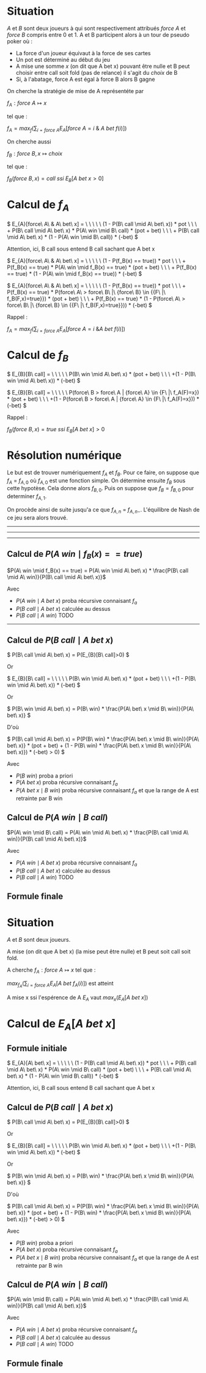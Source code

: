 # Situation

*A* et *B* sont deux joueurs à qui sont respectivement attribués *force A* et *force B* compris entre 0 et 1.
A et B participent alors à un tour de pseudo poker où :
- La force d'un joueur équivaut à la force de ses cartes
- Un pot est déterminé au début du jeu
- A mise une somme *x* (on dit que A bet x) pouvant être nulle et B peut choisir entre call soit fold (pas de relance) il s'agit du *choix* de B
- Si, à l'abatage, force A est égal à force B alors B gagne

On cherche la stratégie de mise de A représentéte par 

$f_A : force\ A \mapsto x$

tel que :

$f_A = max_{f}(\sum_{i = force\ A} E_{A}[force\ A=i\ \&\ A\ bet\ f(i)])$

On cherche aussi 

$f_B : force\ B, x \mapsto choix$

tel que :

$f_B(force\ B, x) = call\ ssi\ E_{B}[A\ bet\ x > 0]$


# Calcul de $f_A$

$
E_{A}[force\ A\ \& A\ bet\ x] =                                      \\
\ \ \ \ (1 - P(B\ call \mid A\ bet\ x)) * pot                           \\
\ \ + P(B\ call \mid A\ bet\ x) * P(A\ win \mid B\ call) * (pot + bet)  \\
\ \ + P(B\ call \mid A\ bet\ x) * (1 - P(A\ win \mid B\ call)) * (-bet)
$

Attention, ici, B call sous entend B call sachant que A bet x

$
E_{A}[force\ A\ \& A\ bet\ x] =                                                                   \\
\ \ \ \ (1 - P(f_B(x) == true)) * pot                           \\
\ \ + P(f_B(x) == true) * P(A\ win \mid f_B(x) == true) * (pot + bet)  \\
\ \ + P(f_B(x) == true) * (1 - P(A\ win \mid f_B(x) == true)) * (-bet)
$

$
E_{A}[force\ A\ \& A\ bet\ x] =                                                                   \\
\ \ \ \ (1 - P(f_B(x) == true)) * pot                           \\
\ \ + P(f_B(x) == true) * P(force\ A\ > force\ B\ |\ {force\ B} \in {\{F\ |\ f_B(F,x)=true\}}) * (pot + bet)  \\
\ \ + P(f_B(x) == true) * (1 - P(force\ A\ > force\ B\ |\ {force\ B} \in {\{F\ |\ f_B(F,x)=true\}})) * (-bet)
$

Rappel :

$f_A = max_{f}(\sum_{i = force\ A} E_{A}[force\ A=i\ \& A\ bet\ f(i)])$


# Calcul de $f_B$

$
E_{B}[B\ call] =                                           \\
            \ \ \ \ P(B\ win \mid A\ bet\ x) * (pot + bet) \\
            \ \ +(1 - P(B\ win \mid A\ bet\ x)) * (-bet)
$

$
E_{B}[B\ call] =                                           \\
            \ \ \ \ P(force\ B > force\ A | {force\ A} \in \{F\ |\ f_A(F)=x\}) * (pot + bet) \\
            \ \ +(1 - P(force\ B > force\ A | {force\ A} \in \{F\ |\ f_A(F)=x\})) * (-bet)
$

Rappel :

$f_B(force\ B, x) = true\ ssi\ E_{B}[A\ bet\ x] > 0$

# Résolution numérique

Le but est de trouver numériquement $f_A$ et $f_B$.
Pour ce faire, on suppose que $f_A$ = $f_{A,0}$ où $f_{A,0}$ est une fonction simple.
On détermine ensuite $f_B$ sous cette hypotèse.
Cela donne alors $f_{B,0}$. Puis on suppose que $f_B = f_{B,0}$ pour determiner $f_{A,1}$.

On procède ainsi de suite jusqu'a ce que $f_{A,n}$ = $f_{A,n-}$. L'équilibre de Nash de ce jeu sera alors trouvé.

--------------------------------------------------------------------

--------------------------------------------------------------------

--------------------------------------------------------------------







## Calcul de $P(A\ win \mid f_B(x) == true)$

$P(A\ win \mid f_B(x) == true) = P(A\ win \mid A\ bet\ x) * \frac{P(B\ call \mid A\ win)}{P(B\ call \mid A\ bet\ x)}$

Avec

- $P(A\ win \mid A\ bet\ x)$ proba récursive connaisant $f_a$
- $P(B\ call \mid A\ bet\ x)$ calculée au dessus
- $P(B\ call \mid A\ win)$ TODO









------------------------------
## Calcul de $P(B\ call \mid A\ bet\ x)$

$
P(B\ call \mid A\ bet\ x) = P(E_{B}[B\ call]>0)
$

Or 

$
E_{B}[B\ call] =                                           \\
            \ \ \ \ P(B\ win \mid A\ bet\ x) * (pot + bet) \\
            \ \ +(1 - P(B\ win \mid A\ bet\ x)) * (-bet)
$

Or

$
P(B\ win \mid A\ bet\ x) = P(B\ win) * \frac{P(A\ bet\ x \mid B\ win)}{P(A\ bet\ x)}
$

D'où

$
P(B\ call \mid A\ bet\ x) = P(P(B\ win) * \frac{P(A\ bet\ x \mid B\ win)}{P(A\ bet\ x)} * (pot + bet) + (1 - P(B\ win) * \frac{P(A\ bet\ x \mid B\ win)}{P(A\ bet\ x)}) * (-bet) > 0)
$

Avec

- $P(B\ win)$ proba a priori
- $P(A\ bet\ x)$ proba récursive connaisant $f_a$
- $P(A\ bet\ x \mid B\ win)$ proba récursive connaisant $f_a$ et que la range de A est retrainte par B win

## Calcul de $P(A\ win \mid B\ call)$

$P(A\ win \mid B\ call) = P(A\ win \mid A\ bet\ x) * \frac{P(B\ call \mid A\ win)}{P(B\ call \mid A\ bet\ x)}$

Avec

- $P(A\ win \mid A\ bet\ x)$ proba récursive connaisant $f_a$
- $P(B\ call \mid A\ bet\ x)$ calculée au dessus
- $P(B\ call \mid A\ win)$ TODO

## Formule finale





# Situation

*A* et *B* sont deux joueurs.

A mise (on dit que A bet x) (la mise peut être nulle) et B peut soit call soit fold.

A cherche $f_A : force\ A \mapsto x$ tel que :

$max_{f_A}(\sum_{i = force\ A} E_{A}[A\ bet\ f_A(i)])$ est atteint

A mise x ssi l'espérence de A $E_{A}$ vaut $max_{x}(E_{A}[A\ bet\ x])$

# Calcul de $E_{A}[A\ bet\ x]$

## Formule initiale

$
E_{A}[A\ bet\ x] =                                                                  \\
            \ \ \ \ (1 - P(B\ call \mid A\ bet\ x)) * pot                           \\
            \ \ + P(B\ call \mid A\ bet\ x) * P(A\ win \mid B\ call) * (pot + bet)  \\
            \ \ + P(B\ call \mid A\ bet\ x) * (1 - P(A\ win \mid B\ call)) * (-bet)
$

Attention, ici, B call sous entend B call sachant que A bet x

## Calcul de $P(B\ call \mid A\ bet\ x)$

$
P(B\ call \mid A\ bet\ x) = P(E_{B}[B\ call]>0)
$

Or 

$
E_{B}[B\ call] =                                           \\
            \ \ \ \ P(B\ win \mid A\ bet\ x) * (pot + bet) \\
            \ \ +(1 - P(B\ win \mid A\ bet\ x)) * (-bet)
$

Or

$
P(B\ win \mid A\ bet\ x) = P(B\ win) * \frac{P(A\ bet\ x \mid B\ win)}{P(A\ bet\ x)}
$

D'où

$
P(B\ call \mid A\ bet\ x) = P(P(B\ win) * \frac{P(A\ bet\ x \mid B\ win)}{P(A\ bet\ x)} * (pot + bet) + (1 - P(B\ win) * \frac{P(A\ bet\ x \mid B\ win)}{P(A\ bet\ x)}) * (-bet) > 0)
$

Avec

- $P(B\ win)$ proba a priori
- $P(A\ bet\ x)$ proba récursive connaisant $f_a$
- $P(A\ bet\ x \mid B\ win)$ proba récursive connaisant $f_a$ et que la range de A est retrainte par B win

## Calcul de $P(A\ win \mid B\ call)$

$P(A\ win \mid B\ call) = P(A\ win \mid A\ bet\ x) * \frac{P(B\ call \mid A\ win)}{P(B\ call \mid A\ bet\ x)}$

Avec

- $P(A\ win \mid A\ bet\ x)$ proba récursive connaisant $f_a$
- $P(B\ call \mid A\ bet\ x)$ calculée au dessus
- $P(B\ call \mid A\ win)$ TODO

## Formule finale

